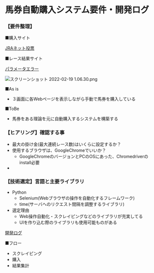 # 馬券自動購入システム要件・開発ログ

### 【要件整理】

■購入サイト

[JRAネット投票](https://www.ipat.jra.go.jp/sp/)

■レース結果サイト

[パラメータエラー](https://www.jra.go.jp/JRADB/accessS.html)

![スクリーンショット 2022-02-19 1.06.30.png](https://s3-us-west-2.amazonaws.com/secure.notion-static.com/7f122367-cf60-459a-9205-60ff7e192e55/スクリーンショット_2022-02-19_1.06.30.png)

■As is

- ３画面に各Webページを表示しながら手動で馬券を購入している

■ToBe

- 馬券をある理論を元に自動購入するシステムを構築する

### 【ヒアリング】確認する事

- 最大の掛け金(最大連続レース数)はいくらに設定するか？
- 使用するブラウザは、GoogleChromeでいいか？
    - GoogleChromeのバージョンとPCのOSにあった、Chromedriverのinstall必要
- 

### 【技術選定】言語と主要ライブラリ

- Python
    - Selenium(Webブラウザの操作を自動化するフレームワーク)
    - time(サーバへのリクエスト間隔を調整するライブラリ)
- 選定理由
    - Web操作自動化・スクレイピングなどのライブラリが充実してる
    - UIを作り込む際のライブラリも使用可能ものがある

[開発ログ](https://www.notion.so/73f4f1928981411a8525c91913f9c0dc)

■フロー

- スクレイピング
- 購入
- 結果集計